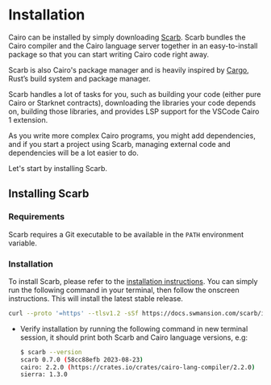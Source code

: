 # Installation

Cairo can be installed by simply downloading [Scarb](https://docs.swmansion.com/scarb/docs). Scarb bundles the Cairo compiler and the Cairo language server together in an easy-to-install package so that you can start writing Cairo code right away.

Scarb is also Cairo's package manager and is heavily inspired by [Cargo](https://doc.rust-lang.org/cargo/), Rust’s build system and package manager.

Scarb handles a lot of tasks for you, such as building your code (either pure Cairo or Starknet contracts), downloading the libraries your code depends on, building those libraries, and provides LSP support for the VSCode Cairo 1 extension.

As you write more complex Cairo programs, you might add dependencies, and if you start a project using Scarb, managing external code and dependencies will be a lot easier to do.

Let's start by installing Scarb.

## Installing Scarb

### Requirements

Scarb requires a Git executable to be available in the `PATH` environment variable.

### Installation

To install Scarb, please refer to the [installation instructions](https://docs.swmansion.com/scarb/download).
You can simply run the following command in your terminal, then follow the onscreen instructions. This will install the latest stable release.

```bash
curl --proto '=https' --tlsv1.2 -sSf https://docs.swmansion.com/scarb/install.sh | sh
```

- Verify installation by running the following command in new terminal session, it should print both Scarb and Cairo language versions, e.g:

  ```bash
  $ scarb --version
  scarb 0.7.0 (58cc88efb 2023-08-23)
  cairo: 2.2.0 (https://crates.io/crates/cairo-lang-compiler/2.2.0)
  sierra: 1.3.0
  ```
